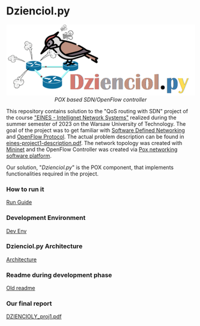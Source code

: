 # Dzienciol.py

<p align="center">
  <img src="/img/logo-wide.png"/>
  <br>
  <i>POX based SDN/OpenFlow controller</i>
  <br>
</p>

This repository contains solution to the "QoS routing with SDN" project of the course ["EINES - Intellignet Network Systems"](https://zsut.tele.pw.edu.pl) realized during the summer semester of 2023 on the Warsaw University of Technology. The goal of the project was to get familiar with [Software Defined Networking](https://en.wikipedia.org/wiki/Software-defined_networking) and [OpenFlow Protocol](https://en.wikipedia.org/wiki/OpenFlow). The actual problem description can be found in [eines-project1-description.pdf](eines-project1-description.pdf). The network topology was created with [Mininet](http://mininet.org) and the OpenFlow Controller was created via [Pox networking software platform](https://github.com/noxrepo/pox).

Our solution, "*Dzienciol.py*" is the POX component, that implements functionalities required in the project.

### How to run it

[Run Guide](docs/run_guide.md)

### Development Environment

[Dev Env](docs/dev_env.md)

### Dzienciol.py Architecture

[Architecture](docs/architecture.md)

### Readme during development phase

[Old readme](docs/old_readme.md)

### Our final report

[DZIENCIOLY_proj1.pdf](DZIENCIOLY_proj1.pdf)


